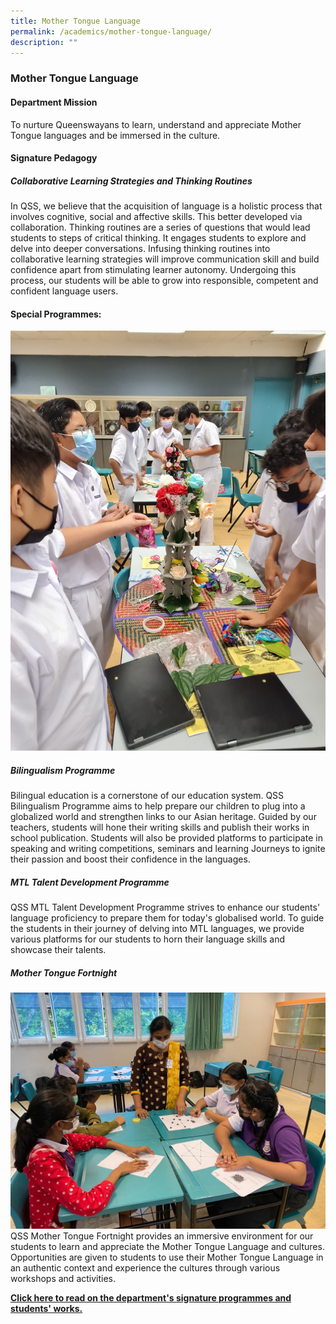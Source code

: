 ```yaml
---
title: Mother Tongue Language
permalink: /academics/mother-tongue-language/
description: ""
---
```

### Mother Tongue Language

#### Department Mission

To nurture Queenswayans to learn, understand and appreciate Mother Tongue languages and be immersed in the culture. 

#### Signature Pedagogy

##### Collaborative Learning Strategies and Thinking Routines

In QSS, we believe that the acquisition of language is a holistic process that involves cognitive, social and affective skills. This better developed via collaboration. Thinking routines are a series of questions that would lead students to steps of critical thinking. It engages students to explore and delve into deeper conversations. Infusing thinking routines into collaborative learning strategies will improve communication skill and build confidence apart from stimulating learner autonomy. Undergoing this process, our students will be able to grow into responsible, competent and confident language users.


#### Special Programmes:
![](/images/Sec3%20ML%20(16).jpg)
##### Bilingualism Programme

Bilingual education is a cornerstone of our education system. QSS Bilingualism Programme aims to help prepare our children to plug into a globalized world and strengthen links to our Asian heritage. Guided by our teachers, students will hone their writing skills and publish their works in school publication. Students will also be provided platforms to participate in speaking and writing competitions, seminars and learning Journeys to ignite their passion and boost their confidence in the languages.

  

##### MTL Talent Development Programme

QSS MTL Talent Development Programme strives to enhance our students' language proficiency to prepare them for today's globalised world. To guide the students in their journey of delving into MTL languages, we provide various platforms for our students to horn their language skills and showcase their talents.

##### Mother Tongue Fortnight
![](/images/Sec1%20TL%20(4).jpeg)
QSS Mother Tongue Fortnight provides an immersive environment for our students to learn and appreciate the Mother Tongue Language and cultures. Opportunities are given to students to use their Mother Tongue Language in an authentic context and experience the cultures through various workshops and activities.


**[Click here to read on the department's signature programmes and students' works.  
](http://go.gov.sg/qssmtl)**